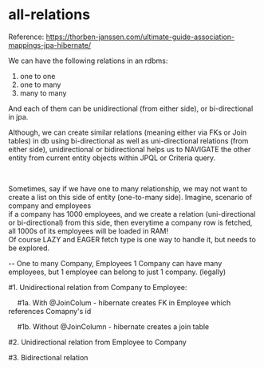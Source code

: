 # all-relations

Reference:
https://thorben-janssen.com/ultimate-guide-association-mappings-jpa-hibernate/

We can have the following relations in an rdbms:
1. one to one
2. one to many
3. many to many

And each of them can be unidirectional (from either side), or bi-directional in jpa.
<br>
<p>
Although, we can create similar relations (meaning either via FKs or Join tables)  in db using bi-directional as well as uni-directional relations (from either side),
unidirectional or bidirectional helps us to NAVIGATE the other entity from current entity objects within JPQL or Criteria query.
</p>
<br>
<p>
Sometimes, say if we have one to many relationship, we may not want to create a list on this side of entity (one-to-many side).
Imagine, scenario of company and employees <br>
if a company has 1000 employees, and we create a relation (uni-directional or bi-directional) from this side,
then everytime a company row is fetched, all 1000s of its employees will be loaded in RAM!
<br>
Of course LAZY and EAGER fetch type is one way to handle it, but needs to be explored.
</p>
--
One to many
Company, Employees
1 Company can have many employees, but 1 employee can belong to just 1 company. (legally)

#1. Unidirectional relation from Company to Employee:

&emsp; #1a. With @JoinColum - hibernate creates FK in Employee which references Comapny's id
   
&emsp; #1b. Without @JoinColumn - hibernate creates a join table
   
#2. Unidirectional relation from Employee to Company

#3. Bidirectional relation



